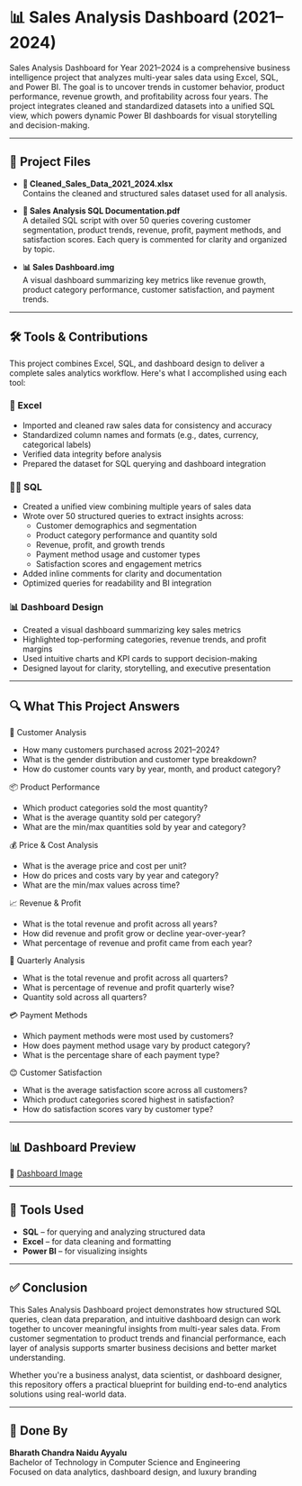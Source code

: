 # 📊 Sales Analysis Dashboard (2021–2024)

Sales Analysis Dashboard for Year 2021–2024 is a comprehensive business intelligence project that analyzes multi-year sales data using Excel, SQL, and Power BI. The goal is to uncover trends in customer behavior, product performance, revenue growth, and profitability across four years. The project integrates cleaned and standardized datasets into a unified SQL view, which powers dynamic Power BI dashboards for visual storytelling and decision-making.

---

## 📁 Project Files

- **🧮 Cleaned_Sales_Data_2021_2024.xlsx**  
  Contains the cleaned and structured sales dataset used for all analysis.

- **📘 Sales Analysis SQL Documentation.pdf**  
  A detailed SQL script with over 50 queries covering customer segmentation, product trends, revenue, profit, payment methods, and satisfaction scores. Each query is commented for clarity and organized by topic.

- **📊 Sales Dashboard.img**  
  A visual dashboard summarizing key metrics like revenue growth, product category performance, customer satisfaction, and payment trends.

---

## 🛠️ Tools & Contributions

This project combines Excel, SQL, and dashboard design to deliver a complete sales analytics workflow. Here's what I accomplished using each tool:

### 🧮 Excel
- Imported and cleaned raw sales data for consistency and accuracy  
- Standardized column names and formats (e.g., dates, currency, categorical labels)  
- Verified data integrity before analysis  
- Prepared the dataset for SQL querying and dashboard integration  

### 🧑‍💻 SQL
- Created a unified view combining multiple years of sales data  
- Wrote over 50 structured queries to extract insights across:
  - Customer demographics and segmentation
  - Product category performance and quantity sold
  - Revenue, profit, and growth trends
  - Payment method usage and customer types
  - Satisfaction scores and engagement metrics  
- Added inline comments for clarity and documentation  
- Optimized queries for readability and BI integration  

### 📊 Dashboard Design
- Created a visual dashboard summarizing key sales metrics  
- Highlighted top-performing categories, revenue trends, and profit margins  
- Used intuitive charts and KPI cards to support decision-making  
- Designed layout for clarity, storytelling, and executive presentation  

---

## 🔍 What This Project Answers

👥 Customer Analysis  
- How many customers purchased across 2021–2024?  
- What is the gender distribution and customer type breakdown?  
- How do customer counts vary by year, month, and product category?

📦 Product Performance  
- Which product categories sold the most quantity?  
- What is the average quantity sold per category?  
- What are the min/max quantities sold by year and category?

💰 Price & Cost Analysis  
- What is the average price and cost per unit?  
- How do prices and costs vary by year and category?  
- What are the min/max values across time?

📈 Revenue & Profit  
- What is the total revenue and profit across all years?  
- How did revenue and profit grow or decline year-over-year?  
- What percentage of revenue and profit came from each year?

📆 Quarterly Analysis
- What is the total revenue and profit across all quarters?
- What is percentage of revenue and profit quarterly wise?
- Quantity sold across all quarters?

💳 Payment Methods  
- Which payment methods were most used by customers?  
- How does payment method usage vary by product category?  
- What is the percentage share of each payment type?

😊 Customer Satisfaction  
- What is the average satisfaction score across all customers?  
- Which product categories scored highest in satisfaction?  
- How do satisfaction scores vary by customer type?

---

## 📊 Dashboard Preview

📎 [Dashboard Image](https://github.com/BharathChandraNaiduAyyalu/Sales-Analysis-Dashboard/blob/main/Sales%20Dashboard.img.pdf)

---

## 🧰 Tools Used

- **SQL** – for querying and analyzing structured data  
- **Excel** – for data cleaning and formatting  
- **Power BI** – for visualizing insights  

---

## ✅ Conclusion

This Sales Analysis Dashboard project demonstrates how structured SQL queries, clean data preparation, and intuitive dashboard design can work together to uncover meaningful insights from multi-year sales data. From customer segmentation to product trends and financial performance, each layer of analysis supports smarter business decisions and better market understanding.

Whether you're a business analyst, data scientist, or dashboard designer, this repository offers a practical blueprint for building end-to-end analytics solutions using real-world data.

---

## 👤 Done By

**Bharath Chandra Naidu Ayyalu**  
Bachelor of Technology in Computer Science and Engineering  
Focused on data analytics, dashboard design, and luxury branding
